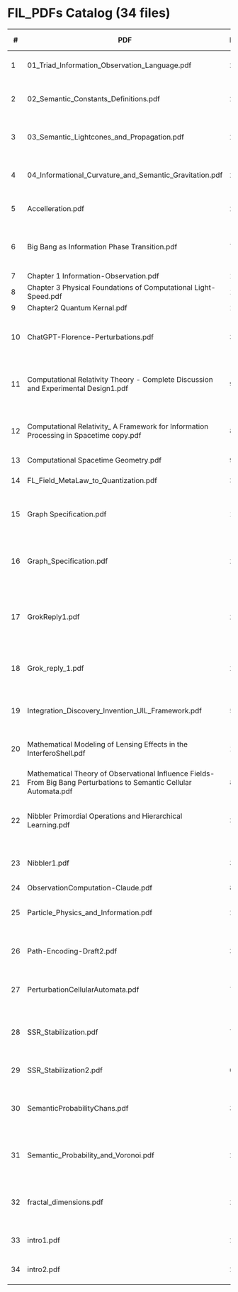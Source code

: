 # FIL_PDFs Catalog  (34 files)

| # | PDF | Pages | First-line snippet | Tags |
|---|-----|-------|--------------------|------|
| 1 | 01_Triad_Information_Observation_Language.pdf | 2 | The Information–Observation–Language Triad | foundations |
| 2 | 02_Semantic_Constants_Definitions.pdf | 2 | Fundamental Constants in Semantic Physics | foundations |
| 3 | 03_Semantic_Lightcones_and_Propagation.pdf | 2 | Semantic Lightcones and Propagation Limits | geometry |
| 4 | 04_Informational_Curvature_and_Semantic_Gravitation.pdf | 2 | Informational Curvature and Semantic Gravitation | geometry |
| 5 | Accelleration.pdf | 2 | Module: Information Acceleration and | bounds |
| 6 | Big Bang as Information Phase Transition.pdf | 7 | Big Bang as Information Phase Transition: From Total | physical |
| 7 | Chapter 1 Information-Observation.pdf | 10 | Chapter 1 | foundations |
| 8 | Chapter 3 Physical Foundations of Computational Light-Speed.pdf | 11 | Chapter 1 | computational |
| 9 | Chapter2 Quantum Kernal.pdf | 12 | Chapter 1 | foundations |
| 10 | ChatGPT-Florence-Perturbations.pdf | 3 | Observational Influence Fields and Semantic Energy Geometry | foundations |
| 11 | Computational Relativity Theory - Complete Discussion and Experimental Design1.pdf | 9 | Computational Relativity Theory: Complete Discussion and | computational |
| 12 | Computational Relativity_ A Framework for Information Processing in Spacetime copy.pdf | 8 | Computational Relativity: A Framework for Information Processing | computational |
| 13 | Computational Spacetime Geometry.pdf | 9 | Chapter 1 | computational |
| 14 | FL_Field_MetaLaw_to_Quantization.pdf | 3 | Fundamental Language: From Meta-Law to | foundations |
| 15 | Graph Specification.pdf | 1 | 1 F ractal Knowledge Graph Specification | foundations |
| 16 | Graph_Specification.pdf | 2 | Discussion on Nibbler Algorithm and Fractal Knowledge Graphs | foundations |
| 17 | GrokReply1.pdf | 2 | Discussion on Nibbler Algorithm and F ractal Knowledge Graphs | foundations |
| 18 | Grok_reply_1.pdf | 2 | Morning Discussion on Fractal Dimension and Language | foundations |
| 19 | Integration_Discovery_Invention_UIL_Framework.pdf | 5 | Integration of the Discovery-Invention Spectrum | foundations |
| 20 | Mathematical Modeling of Lensing Effects in the InterferoShell.pdf | 10 | Mathematical Modeling of Lensing Effects in the | foundations |
| 21 | Mathematical Theory of Observational Influence Fields- From Big Bang Perturbations to Semantic Cellular Automata.pdf | 8 | 1 | physical |
| 22 | Nibbler Primordial Operations and Hierarchical Learning.pdf | 3 | Comments on Nibbler Primordial Operations and Hierarchical | foundations |
| 23 | Nibbler1.pdf | 3 | Discussion: Nibbler’s Primordial Operations | foundations |
| 24 | ObservationComputation-Claude.pdf | 8 | 1 | computational |
| 25 | Particle_Physics_and_Information.pdf | 2 | Particle Interactions and the Structure of Information | physical |
| 26 | Path-Encoding-Draft2.pdf | 3 | Reﬁning Path Encoding within the FIL Framework: | foundations |
| 27 | PerturbationCellularAutomata.pdf | 7 | Mathematical Theory of Observational Influence Fields: | foundations |
| 28 | SSR_Stabilization.pdf | 7 | Semantic Shadow Reconstruction for AI Stabilization | foundations |
| 29 | SSR_Stabilization2.pdf | 0 | Error: EOF marker not found | foundations |
| 30 | SemanticProbabilityChans.pdf | 3 | Semantic Probability Chains and Bayesian Equivalence | foundations |
| 31 | Semantic_Probability_and_Voronoi.pdf | 2 | Semantic Probability Chains and Multidimensional Voronoi | foundations |
| 32 | fractal_dimensions.pdf | 2 | Discussion on Fractal Dimension, Language Unification, and | foundations |
| 33 | intro1.pdf | 2 | Towards a Fundamental Language: | foundations |
| 34 | intro2.pdf | 2 | Towards a Fundamental Language: | foundations |